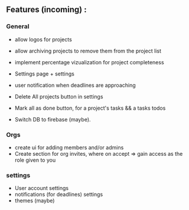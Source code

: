 ## Features (incoming) :

### General

- allow logos for projects

- allow archiving projects to remove them from the project list
- implement percentage vizualization for project completeness
- Settings page + settings
- user notification when deadlines are approaching
- Delete All projects button in settings
- Mark all as done button, for a project's tasks && a tasks todos

- Switch DB to firebase (maybe).

### Orgs

- create ui for adding members and/or admins
- Create section for org invites, where on accept => gain access as the role given to you

### settings

- User account settings
- notifications (for deadlines) settings
- themes (maybe)
